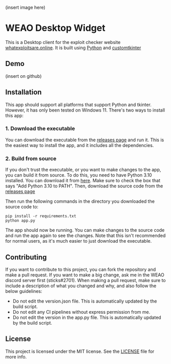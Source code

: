 (insert image here)


# WEAO Desktop Widget
This is a Desktop client for the exploit checker website [whatexploitsare.online](https://whatexploitsare.online/). It is built using [Python](https://www.python.org/) and [customtkinter](https://customtkinter.tomschimansky.com/)

## Demo

(insert on github)

## Installation

This app should support all platforms that support Python and tkinter. However, it has only been tested on Windows 11. There's two ways to install this app:

### 1. Download the executable
You can download the executable from the [releases page](https://github.com/SticksDev/WEAODesktopWidget/releases) and run it. This is the easiest way to install the app, and it includes all the dependencies.

### 2. Build from source
If you don't trust the executable, or you want to make changes to the app, you can build it from source. To do this, you need to have Python 3.10 installed. You can download it from [here](https://www.python.org/downloads/). Make sure to check the box that says "Add Python 3.10 to PATH". Then, download the source code from the [releases page](https://github.com/SticksDev/WEAODesktopWidget/releases)

Then run the following commands in the directory you downloaded the source code to:
```
pip install -r requirements.txt
python app.py
```

The app should now be running. You can make changes to the source code and run the app again to see the changes. Note that this isn't recommended for normal users, as it's much easier to just download the executable.


## Contributing

If you want to contribute to this project, you can fork the repository and make a pull request. If you want to make a big change, ask me in the WEAO discord server first (sticks#2701). When making a pull request, make sure to include a description of what you changed and why, and also follow the below guidelines:

- Do not edit the version.json file. This is automatically updated by the build script.
- Do not edit any CI pipelines without express permission from me.
- Do not edit the version in the app.py file. This is automatically updated by the build script.

## License
This project is licensed under the MIT license. See the [LICENSE](LICENSE) file for more info.